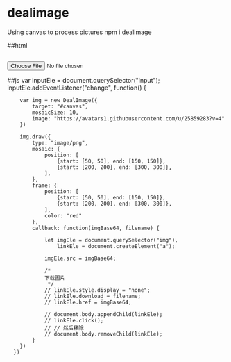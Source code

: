 # dealimage
Using canvas to process pictures
npm i dealimage

##html
<canvas id="canvas"></canvas>
<p><img src="" alt=""></p>
<input type="file" name="" value="">

##js
var inputEle = document.querySelector("input");
      inputEle.addEventListener("change", function() {

        var img = new DealImage({
            target: "#canvas",
            mosaicSize: 10,
            image: "https://avatars1.githubusercontent.com/u/25859283?v=4"
        })

        img.draw({
            type: "image/png",
            mosaic: {
                position: [
                    {start: [50, 50], end: [150, 150]},
                    {start: [200, 200], end: [300, 300]},
                ],
            },
            frame: {
                position: [
                    {start: [50, 50], end: [150, 150]},
                    {start: [200, 200], end: [300, 300]},
                ],
                color: "red"
            },
            callback: function(imgBase64, filename) {

                let imgEle = document.querySelector("img"),
                    linkEle = document.createElement("a");

                imgEle.src = imgBase64;

                /*
                下载图片
                 */
                // linkEle.style.display = "none";
                // linkEle.download = filename;
                // linkEle.href = imgBase64;

                // document.body.appendChild(linkEle);
                // linkEle.click();
                // // 然后移除
                // document.body.removeChild(linkEle);
            }
        })
      })
